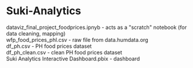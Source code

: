 # Suki-Analytics
dataviz_final_project_foodprices.ipnyb - acts as a "scratch" notebook (for data cleaning, mapping) <br>
wfp_food_prices_phl.csv - raw file from data.humdata.org <br>
df_ph.csv - PH food prices dataset <br>
df_ph_clean.csv - clean PH food prices dataset <br>
Suki Analytics Interactive Dashboard.pbix - dashboard 
